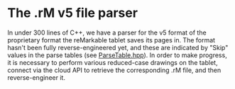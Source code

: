 # The .rM v5 file parser

In under 300 lines of C++, we have a parser for the v5 format of the proprietary format the reMarkable tablet saves its pages in. The format hasn't been fully reverse-engineered yet, and these are indicated by "Skip" values in the parse tables (see [ParseTable.hpp](ParseTable.hpp)). In order to make progress, it is necessary to perform various reduced-case drawings on the tablet, connect via the cloud API to retrieve the corresponding .rM file, and then reverse-engineer it.
